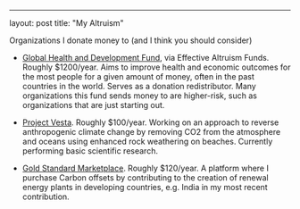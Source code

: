 ---
layout: post
title: "My Altruism"

Organizations I donate money to (and I think you should consider) 

* [Global Health and Development Fund](https://funds.effectivealtruism.org/funds/global-development), via Effective Altruism Funds. Roughly $1200/year. Aims to improve health and economic outcomes for the most people for a given amount of money, often in the past countries in the world. Serves as a donation redistributor. Many organizations this fund sends money to are higher-risk, such as organizations that are just starting out.

* [Project Vesta](https://www.projectvesta.org/). Roughly $100/year. Working on an approach to reverse anthropogenic climate change by removing CO2 from the atmosphere and oceans using enhanced rock weathering on beaches. Currently performing basic scientific research.

* [Gold Standard Marketplace](https://www.goldstandard.org/). Roughly $120/year. A platform where I purchase Carbon offsets by contributing to the creation of renewal energy plants in developing countries, e.g. India in my most recent contribution.
